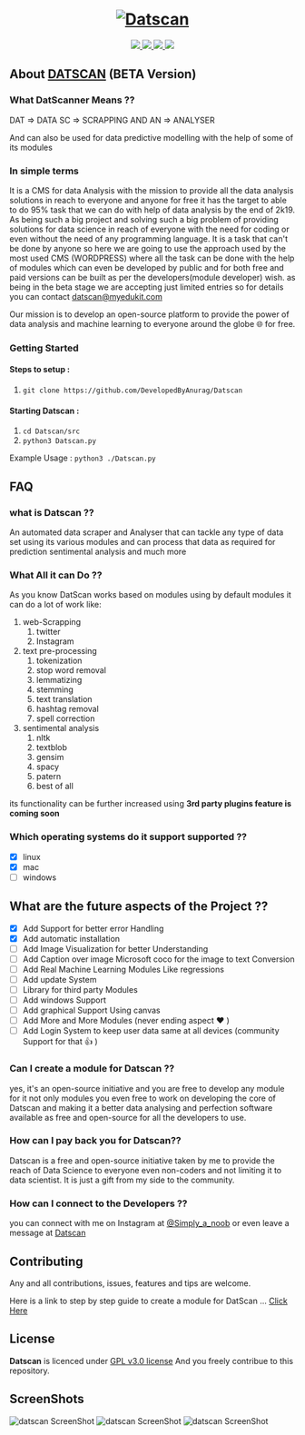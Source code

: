 <h1 align="center">
  <a href="https://github.com/DevelopedByAnurag/"><img src="https://git-images.myedukit.com/datscan/DatScan.png" alt="Datscan"></a></h1>

<p align="center">
  <a href="https://docs.python.org/3/download.html">
    <img src="https://img.shields.io/badge/Python-3.x-green.svg">
  </a>
  <a href="https://github.com/DevelopedByAnurag/Datscan/">
    <img src="https://img.shields.io/badge/Version-v1.4.5 (UnStable beta)-blue.svg">
  </a>
  <a href="https://github.com/DevelopedByAnurag/Datscan/blob/master/LICENSE">
    <img src="https://img.shields.io/badge/License-GPLv3-orange.svg">
  </a>
  <a href="https://github.com/DevelopedByAnurag/Datscan/">
    <img src="https://img.shields.io/badge/OS-Linux-orange.svg">
  </a>
</p>

## About [DATSCAN](https://github.com/DevelopedByAnurag) (BETA Version)

### What DatScanner Means ??

DAT => DATA
 SC => SCRAPPING AND
 AN => ANALYSER

And can also be used for data predictive modelling with the help of some of its
modules

### In simple terms

It is a CMS for data Analysis with the mission to provide all the data analysis
solutions in reach to everyone and anyone for free it has the target to able to
do 95% task that we can do with help of data analysis by the end of 2k19. As
being such a big project and solving such a big problem of providing solutions
for data science in reach of everyone with the need for coding or even without
the need of any programming language. It is a task that can't be done by anyone
so here we are going to use the approach used by the most used CMS (WORDPRESS)
where all the task can be done with the help of modules which can even be
developed by public and for both free and paid versions can be built as per the
developers(module developer) wish. as being in the beta stage we are accepting
just limited entries so for details you can contact datscan@myedukit.com

Our mission is to develop an open-source platform to provide the power of data
analysis and machine learning to everyone around the globe 🌐 for free.

### Getting Started

#### Steps to setup :

1. `git clone https://github.com/DevelopedByAnurag/Datscan`

#### Starting Datscan :

1. `cd Datscan/src`
2. `python3 Datscan.py`

Example Usage : `python3 ./Datscan.py`

## FAQ

### what is Datscan ??

An automated data scraper and Analyser that can tackle any type of data set
using its various modules and can process that data as required for prediction
sentimental analysis and much more

### What All it can Do ??

As you know DatScan works based on modules using by default modules it can do a
lot of work like:

1. web-Scrapping
   1. twitter
   2. Instagram
2. text pre-processing
   1. tokenization
   2. stop word removal
   3. lemmatizing
   4. stemming
   5. text translation
   6. hashtag removal
   7. spell correction
3. sentimental analysis
   1. nltk
   2. textblob
   3. gensim
   4. spacy
   5. patern
   6. best of all

its functionality can be further increased using <b> 3rd party plugins feature
is coming soon </b>

### Which operating systems do it support supported ??

- [x] linux
- [x] mac
- [ ] windows

## What are the future aspects of the Project ??

- [x] Add Support for better error Handling
- [x] Add automatic installation
- [ ] Add Image Visualization for better Understanding
- [ ] Add Caption over image Microsoft coco for the image to text Conversion
- [ ] Add Real Machine Learning Modules Like regressions
- [ ] Add update System
- [ ] Library for third party Modules
- [ ] Add windows Support
- [ ] Add graphical Support Using canvas
- [ ] Add More and More Modules (never ending aspect :heart: )
- [ ] Add Login System to keep user data same at all devices (community Support
      for that :+1: )

### Can I create a module for Datscan ??

yes, it's an open-source initiative and you are free to develop any module for
it not only modules you even free to work on developing the core of Datscan and
making it a better data analysing and perfection software available as free and
open-source for all the developers to use.

### How can I pay back you for Datscan??

Datscan is a free and open-source initiative taken by me to provide the reach of
Data Science to everyone even non-coders and not limiting it to data scientist.
It is just a gift from my side to the community.

### How can I connect to the Developers ??

you can connect with me on Instagram at
[@Simply_a_noob](https://www.instagram.com/Simply_a_noob/) or even leave a
message at [Datscan](https://datscan.myedukit.com/contact.php)

## Contributing

Any and all contributions, issues, features and tips are welcome.

Here is a link to step by step guide to create a module for DatScan ...
[Click Here](https://github.com/DevelopedByAnurag/Datscan/blob/master/Docs/Readme.md)

## License

**Datscan** is licenced under
[GPL v3.0 license](https://www.gnu.org/licenses/gpl-3.0.en.html) And you freely
contribue to this repository.

## ScreenShots

<img src="https://git-images.myedukit.com/datscan/1.png" alt="datscan ScreenShot">
<img src="https://git-images.myedukit.com/datscan/2.png" alt="datscan ScreenShot">
<img src="https://git-images.myedukit.com/datscan/3.png" alt="datscan ScreenShot">
